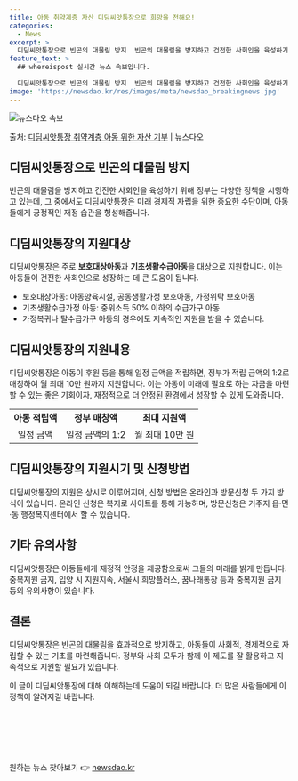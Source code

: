 ```yaml
---
title: 아동 취약계층 자산 디딤씨앗통장으로 희망을 전해요!
categories:
  - News
excerpt: >
  디딤씨앗통장으로 빈곤의 대물림 방지  빈곤의 대물림을 방지하고 건전한 사회인을 육성하기 위해 정부는 다양한 …
feature_text: >
  ## whereispost 실시간 뉴스 속보입니다.

  디딤씨앗통장으로 빈곤의 대물림 방지  빈곤의 대물림을 방지하고 건전한 사회인을 육성하기 위해 정부는 다양한 …
image: 'https://newsdao.kr/res/images/meta/newsdao_breakingnews.jpg'
---
```


![뉴스다오 속보](https://newsdao.kr/res/images/meta/newsdao_breakingnews.jpg)

<p>출처: <a href="https://newsdao.kr/4563" rel="dofollow">디딤씨앗통장 취약계층 아동 위한 자산 기부</a> | 뉴스다오</p>

<h2 data-ke-size="size26">디딤씨앗통장으로 빈곤의 대물림 방지</h2>
<p data-ke-size="size16">빈곤의 대물림을 방지하고 건전한 사회인을 육성하기 위해 정부는 다양한 정책을 시행하고 있는데, 그 중에서도 디딤씨앗통장은 미래 경제적 자립을 위한 중요한 수단이며, 아동들에게 긍정적인 재정 습관을 형성해줍니다.</p>

<h2 data-ke-size="size26">디딤씨앗통장의 지원대상</h2>
<p data-ke-size="size16">디딤씨앗통장은 주로 <b>보호대상아동</b>과 <b>기초생활수급아동</b>을 대상으로 지원합니다. 이는 아동들이 건전한 사회인으로 성장하는 데 큰 도움이 됩니다.</p>
<ul>
<li>보호대상아동: 아동양육시설, 공동생활가정 보호아동, 가정위탁 보호아동</li>
<li>기초생활수급가정 아동: 중위소득 50% 이하의 수급가구 아동</li>
<li>가정복귀나 탈수급가구 아동의 경우에도 지속적인 지원을 받을 수 있습니다.</li>
</ul>

<h2 data-ke-size="size26">디딤씨앗통장의 지원내용</h2>
<p data-ke-size="size16">디딤씨앗통장은 아동이 후원 등을 통해 일정 금액을 적립하면, 정부가 적립 금액의 1:2로 매칭하여 월 최대 10만 원까지 지원합니다. 이는 아동이 미래에 필요로 하는 자금을 마련할 수 있는 좋은 기회이자, 재정적으로 더 안정된 환경에서 성장할 수 있게 도와줍니다.</p>
<table>
<tr>
<td style="text-align: center; height: 17px;"><b>아동 적립액</b></td>
<td style="text-align: center; height: 17px;"><b>정부 매칭액</b></td>
<td style="text-align: center; height: 17px;"><b>최대 지원액</b></td>
</tr>
<tr>
<td style="text-align: center; height: 17px;">일정 금액</td>
<td style="text-align: center; height: 17px;">일정 금액의 1:2</td>
<td style="text-align: center; height: 17px;">월 최대 10만 원</td>
</tr>
</table>

<h2 data-ke-size="size26">디딤씨앗통장의 지원시기 및 신청방법</h2>
<p data-ke-size="size16">디딤씨앗통장의 지원은 상시로 이루어지며, 신청 방법은 온라인과 방문신청 두 가지 방식이 있습니다. 온라인 신청은 복지로 사이트를 통해 가능하며, 방문신청은 거주지 읍·면·동 행정복지센터에서 할 수 있습니다.</p>

<h2 data-ke-size="size26">기타 유의사항</h2>
<p data-ke-size="size16">디딤씨앗통장은 아동들에게 재정적 안정을 제공함으로써 그들의 미래를 밝게 만듭니다. 중복지원 금지, 입양 시 지원지속, 서울시 희망플러스, 꿈나래통장 등과 중복지원 금지 등의 유의사항이 있습니다.</p>

<h2 data-ke-size="size26">결론</h2>
<p data-ke-size="size16">디딤씨앗통장은 빈곤의 대물림을 효과적으로 방지하고, 아동들이 사회적, 경제적으로 자립할 수 있는 기초를 마련해줍니다. 정부와 사회 모두가 함께 이 제도를 잘 활용하고 지속적으로 지원할 필요가 있습니다.</p>
<p data-ke-size="size16">이 글이 디딤씨앗통장에 대해 이해하는데 도움이 되길 바랍니다. 더 많은 사람들에게 이 정책이 알려지길 바랍니다.</p>
<p data-ke-size="size16">&nbsp;</p>
<p data-ke-size="size16">&nbsp;</p>
<p data-ke-size="size16">&nbsp;</p> 

원하는 뉴스 찾아보기 👉 <a href="https://newsdao.kr" rel="dofollow">newsdao.kr</a>


